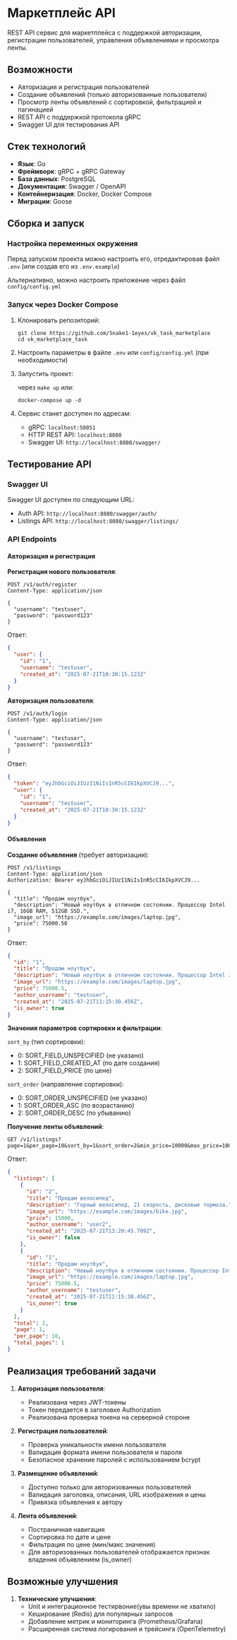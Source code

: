 # Маркетплейс API

REST API сервис для маркетплейса с поддержкой авторизации, регистрации пользователей, управления объявлениями и просмотра ленты.

## Возможности

- Авторизация и регистрация пользователей
- Создание объявлений (только авторизованные пользователи)
- Просмотр ленты объявлений с сортировкой, фильтрацией и пагинацией
- REST API с поддержкой протокола gRPC
- Swagger UI для тестирования API

## Стек технологий

- **Язык**: Go
- **Фреймворк**: gRPC + gRPC Gateway
- **База данных**: PostgreSQL
- **Документация**: Swagger / OpenAPI
- **Контейнеризация**: Docker, Docker Compose
- **Миграции**: Goose

## Сборка и запуск

### Настройка переменных окружения

Перед запуском проекта можно настроить его, отредактировав файл `.env` (или создав его из `.env.example`)

Альтернативно, можно настроить приложение через файл `config/config.yml`

### Запуск через Docker Compose

1. Клонировать репозиторий:
   ```
   git clone https://github.com/Snake1-1eyes/vk_task_marketplace
   cd vk_marketplace_task
   ```

2. Настроить параметры в файле `.env` или `config/config.yml` (при необходимости)

3. Запустить проект:

    через `make up` или:
   ```
   docker-compose up -d
   ```


4. Сервис станет доступен по адресам:
   - gRPC: `localhost:50051`
   - HTTP REST API: `localhost:8080`
   - Swagger UI: `http://localhost:8080/swagger/`


## Тестирование API

### Swagger UI

Swagger UI доступен по следующим URL:
- Auth API: `http://localhost:8080/swagger/auth/`
- Listings API: `http://localhost:8080/swagger/listings/`

### API Endpoints

#### Авторизация и регистрация

**Регистрация нового пользователя**:
```
POST /v1/auth/register
Content-Type: application/json

{
  "username": "testuser",
  "password": "password123"
}
```

Ответ:
```json
{
  "user": {
    "id": "1",
    "username": "testuser",
    "created_at": "2025-07-21T10:30:15.123Z"
  }
}
```

**Авторизация пользователя**:
```
POST /v1/auth/login
Content-Type: application/json

{
  "username": "testuser",
  "password": "password123"
}
```

Ответ:
```json
{
  "token": "eyJhbGciOiJIUzI1NiIsInR5cCI6IkpXVCJ9...",
  "user": {
    "id": "1",
    "username": "testuser",
    "created_at": "2025-07-21T10:30:15.123Z"
  }
}
```

#### Объявления

**Создание объявления** (требует авторизации):
```
POST /v1/listings
Content-Type: application/json
Authorization: Bearer eyJhbGciOiJIUzI1NiIsInR5cCI6IkpXVCJ9...

{
  "title": "Продам ноутбук",
  "description": "Новый ноутбук в отличном состоянии. Процессор Intel i7, 16GB RAM, 512GB SSD.",
  "image_url": "https://example.com/images/laptop.jpg",
  "price": 75000.50
}
```

Ответ:
```json
{
  "id": "1",
  "title": "Продам ноутбук",
  "description": "Новый ноутбук в отличном состоянии. Процессор Intel i7, 16GB RAM, 512GB SSD.",
  "image_url": "https://example.com/images/laptop.jpg",
  "price": 75000.5,
  "author_username": "testuser",
  "created_at": "2025-07-21T11:15:30.456Z",
  "is_owner": true
}
```

**Значения параметров сортировки и фильтрации**:

`sort_by` (тип сортировки):
- 0: SORT_FIELD_UNSPECIFIED (не указано)
- 1: SORT_FIELD_CREATED_AT (по дате создания)
- 2: SORT_FIELD_PRICE (по цене)

`sort_order` (направление сортировки):
- 0: SORT_ORDER_UNSPECIFIED (не указано)
- 1: SORT_ORDER_ASC (по возрастанию)
- 2: SORT_ORDER_DESC (по убыванию)

**Получение ленты объявлений**:
```
GET /v1/listings?page=1&per_page=10&sort_by=1&sort_order=2&min_price=10000&max_price=100000
```

Ответ:
```json
{
  "listings": [
    {
      "id": "2",
      "title": "Продам велосипед",
      "description": "Горный велосипед, 21 скорость, дисковые тормоза.",
      "image_url": "https://example.com/images/bike.jpg",
      "price": 15000,
      "author_username": "user2",
      "created_at": "2025-07-21T13:20:45.789Z",
      "is_owner": false
    },
    {
      "id": "1",
      "title": "Продам ноутбук",
      "description": "Новый ноутбук в отличном состоянии. Процессор Intel i7, 16GB RAM, 512GB SSD.",
      "image_url": "https://example.com/images/laptop.jpg",
      "price": 75000.5,
      "author_username": "testuser",
      "created_at": "2025-07-21T11:15:30.456Z",
      "is_owner": true
    }
  ],
  "total": 2,
  "page": 1,
  "per_page": 10,
  "total_pages": 1
}
```

## Реализация требований задачи

1. **Авторизация пользователя**:
   - Реализована через JWT-токены
   - Токен передается в заголовке Authorization
   - Реализована проверка токена на серверной стороне

2. **Регистрация пользователей**:
   - Проверка уникальности имени пользователя
   - Валидация формата имени пользователя и пароля
   - Безопасное хранение паролей с использованием bcrypt

3. **Размещение объявлений**:
   - Доступно только для авторизованных пользователей
   - Валидация заголовка, описания, URL изображения и цены
   - Привязка объявления к автору

4. **Лента объявлений**:
   - Постраничная навигация
   - Сортировка по дате и цене
   - Фильтрация по цене (мин/макс значения)
   - Для авторизованных пользователей отображается признак владения объявлением (is_owner)

## Возможные улучшения

1. **Технические улучшения**:
    - Unit и интеграционное тестирвоние(увы времени не хватило)
    - Кеширование (Redis) для популярных запросов
    - Добавление метрик и мониторинга (Prometheus/Grafana)
    - Расширенная система логирования и трейсинга (OpenTelemetry)
